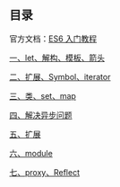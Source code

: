 ## 目录官方文档：[ES6 入门教程](https://es6.ruanyifeng.com/)[一、let、解构、模板、箭头](es6-01%20let、解构、模板、箭头.md)[二、扩展、Symbol、iterator](es6-02%20扩展、Symbol、iterator.md)[三、类、set、map](es6-03%20类、set、map.md)[四、解决异步问题](es6-04%20解决异步问题.md)[五、扩展](es6-05%20扩展.md)[六、module](es6-06%20module.md)[七、proxy、Reflect](es6-07%20proxy、Reflect.md)<Vssue title="es6" />